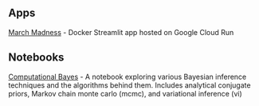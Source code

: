 ## Apps

[March Madness](https://march-madness-327pch26ba-uc.a.run.app) - Docker Streamlit app hosted on Google Cloud Run

## Notebooks

[Computational Bayes](computational_bayes.html) - A notebook exploring various Bayesian inference techniques and the algorithms behind them. Includes analytical conjugate priors, Markov chain monte carlo (mcmc), and variational inference (vi)

